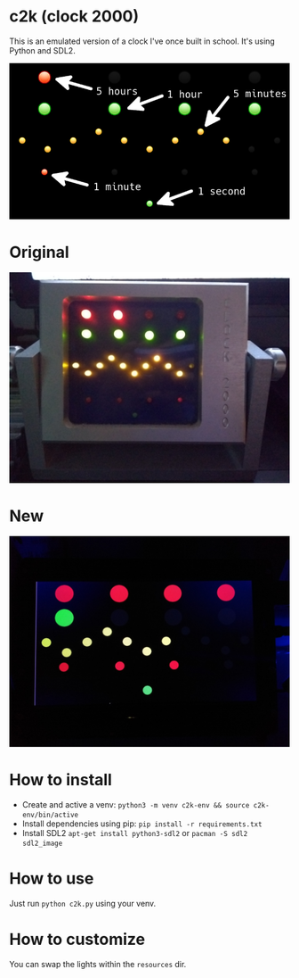 c2k (clock 2000)
================

This is an emulated version of a clock I've once built in school.
It's using Python and SDL2.

![Screenshot](screenshot/clean.png)

# Original

![Screenshot](screenshot/original.jpg)

# New

![Screenshot](screenshot/new.jpg)

# How to install

* Create and active a venv: `python3 -m venv c2k-env && source c2k-env/bin/active`
* Install dependencies using pip: `pip install -r requirements.txt`
* Install SDL2 `apt-get install python3-sdl2` or `pacman -S sdl2 sdl2_image`

# How to use

Just run `python c2k.py` using your venv.

# How to customize

You can swap the lights within the `resources` dir.